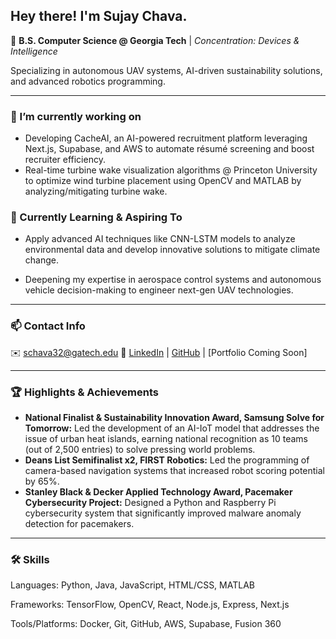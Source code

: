 ## Hey there! I'm Sujay Chava.

🚀 **B.S. Computer Science @ Georgia Tech** | *Concentration: Devices & Intelligence*

Specializing in autonomous UAV systems, AI-driven sustainability solutions, and advanced robotics programming.

---

### 🔭 I’m currently working on
- Developing CacheAI, an AI-powered recruitment platform leveraging Next.js, Supabase, and AWS to automate résumé screening and boost recruiter efficiency.
- Real-time turbine wake visualization algorithms @ Princeton University to optimize wind turbine placement using OpenCV and MATLAB by analyzing/mitigating turbine wake.

### 🌱 Currently Learning & Aspiring To
- Apply advanced AI techniques like CNN-LSTM models to analyze environmental data and develop innovative solutions to mitigate climate change.

- Deepening my expertise in aerospace control systems and autonomous vehicle decision-making to engineer next-gen UAV technologies.
  
---

### 📫 Contact Info 
✉️ schava32@gatech.edu
🔗 [LinkedIn](https://linkedin.com/in/sujay-chava) | [GitHub](https://github.com/SujayCh07) | [Portfolio Coming Soon]

---

### 🏆 Highlights & Achievements  
- **National Finalist & Sustainability Innovation Award, Samsung Solve for Tomorrow:** Led the development of an AI-IoT model that addresses the issue of urban heat islands, earning national recognition as 10 teams (out of 2,500 entries) to solve pressing world problems.
- **Deans List Semifinalist x2, FIRST Robotics:** Led the programming of camera-based navigation systems that increased robot scoring potential by 65%.
- **Stanley Black & Decker Applied Technology Award, Pacemaker Cybersecurity Project:** Designed a Python and Raspberry Pi cybersecurity system that significantly improved malware anomaly detection for pacemakers.

---
### 🛠 Skills
Languages: Python, Java, JavaScript, HTML/CSS, MATLAB

Frameworks: TensorFlow, OpenCV, React, Node.js, Express, Next.js

Tools/Platforms: Docker, Git, GitHub, AWS, Supabase, Fusion 360
